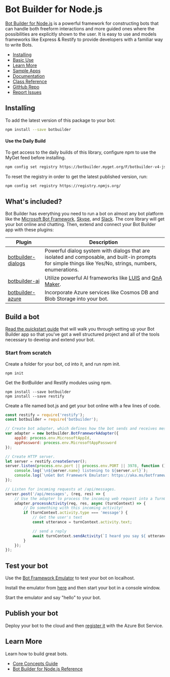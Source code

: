 # Bot Builder for Node.js
[Bot Builder for Node.js](http://docs.botframework.com/builder/node/overview/) is a powerful framework for constructing bots that can handle both freeform interactions and more guided ones where the possibilities are explicitly shown to the user. It is easy to use and models frameworks like Express & Restify to provide developers with a familiar way to write Bots.

- [Installing](#installing)
- [Basic Use](#build-a-bot)
- [Learn More](#learn-more)
- [Sample Apps](https://github.com/Microsoft/BotBuilder-Samples)
- [Documentation](https://docs.microsoft.com/en-us/azure/bot-service/bot-service-overview-introduction?view=azure-bot-service-4.0)
- [Class Reference](https://docs.microsoft.com/en-us/javascript/api/botbuilder/)
- [GitHub Repo](https://github.com/Microsoft/botbuilder-js)
- [Report Issues](https://github.com/Microsoft/botbuilder-js/issues)

## Installing
To add the latest version of this package to your bot:

```bash
npm install --save botbuilder
```

#### Use the Daily Build

To get access to the daily builds of this library, configure npm to use the MyGet feed before installing.

```bash
npm config set registry https://botbuilder.myget.org/F/botbuilder-v4-js-daily/npm/
```

To reset the registry in order to get the latest published version, run:
```bash
npm config set registry https://registry.npmjs.org/
```

## What's included?

Bot Builder has everything you need to run a bot on almost any bot platform like the [Microsoft Bot Framework](http://botframework.com), [Skype](http://skype.com), and [Slack](http://slack.com). The core library will get your bot online and chatting.
Then, extend and connect your Bot Builder app with these plugins:

| Plugin | Description
|--- |---
| [botbuilder-dialogs](https://github.com/microsoft/botbuilder-js/tree/master/libraries/botbuilder-dialogs/README.md) | Powerful dialog system with dialogs that are isolated and composable, and built-in prompts for simple things like Yes/No, strings, numbers, enumerations.
| [botbuilder-ai](https://github.com/microsoft/botbuilder-js/tree/master/libraries/botbuilder-dialogs/README.md) | Utilize powerful AI frameworks like [LUIS](https://www.luis.ai) and [QnA Maker](https://www.qnamaker.ai).
| [botbuilder-azure](https://github.com/microsoft/botbuilder-js/tree/master/libraries/botbuilder-azure/README.md) | Incorporate Azure services like Cosmos DB and Blob Storage into your bot.

## Build a bot
[Read the quickstart guide](https://docs.microsoft.com/en-us/azure/bot-service/javascript/bot-builder-javascript-quickstart?view=azure-bot-service-4.0) 
that will walk you through setting up your Bot Builder app so that you've got a well structured project and
all of the tools necessary to develop and extend your bot.
 
### Start from scratch
Create a folder for your bot, cd into it, and run npm init.

```
npm init
```
    
Get the BotBuilder and Restify modules using npm.

```
npm install --save botbuilder
npm install --save restify
```
    
Create a file named bot.js and get your bot online with a few lines of code.
 
```javascript
const restify = require('restify');
const botbuilder = require('botbuilder');

// Create bot adapter, which defines how the bot sends and receives messages.
var adapter = new botbuilder.BotFrameworkAdapter({
    appId: process.env.MicrosoftAppId,
    appPassword: process.env.MicrosoftAppPassword
});

// Create HTTP server.
let server = restify.createServer();
server.listen(process.env.port || process.env.PORT || 3978, function () {
    console.log(`\n${server.name} listening to ${server.url}`);
    console.log(`\nGet Bot Framework Emulator: https://aka.ms/botframework-emulator`);
});

// Listen for incoming requests at /api/messages.
server.post('/api/messages', (req, res) => {
    // Use the adapter to process the incoming web request into a TurnContext object.
    adapter.processActivity(req, res, async (turnContext) => {
        // Do something with this incoming activity!
        if (turnContext.activity.type === 'message') {            
            // Get the user's text
            const utterance = turnContext.activity.text;

            // send a reply
            await turnContext.sendActivity(`I heard you say ${ utterance }`);
        }
    });
});
```

## Test your bot
Use the [Bot Framework Emulator](https://docs.microsoft.com/en-us/azure/bot-service/bot-service-debug-emulator?view=azure-bot-service-4.0) to test your bot on localhost. 

Install the emulator from [here](https://aka.ms/botframework-emulator) and then start your bot in a console window.
    
Start the emulator and say "hello" to your bot.

## Publish your bot
Deploy your bot to the cloud and then [register it](https://docs.microsoft.com/en-us/azure/bot-service/bot-service-quickstart?view=azure-bot-service-4.0) with the Azure Bot Service.

## Learn More
Learn how to build great bots.

* [Core Concepts Guide](http://docs.botframework.com/builder/node/guides/core-concepts/)
* [Bot Builder for Node.js Reference](https://docs.microsoft.com/en-us/javascript/api/botbuilder/)

